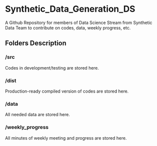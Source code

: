 # Synthetic_Data_Generation_DS

A Github Repository for members of Data Science Stream from Synthetic Data Team
to contribute on codes, data, weekly progress, etc.

## Folders Description

### /src

Codes in development/testing are stored here.

### /dist

Production-ready compiled version of codes are stored here.

### /data

All needed data are stored here.

### /weekly_progress

All minutes of weekly meeting and progress are stored here.
